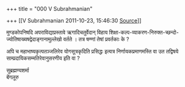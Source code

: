 +++
title = "000 V Subrahmanian"

+++
[[V Subrahmanian	2011-10-23, 15:46:30 [Source](https://groups.google.com/g/bvparishat/c/06G5I2vquA0)]]



मुण्डकोपनिषदि अपराविद्याप्रस्तावे ऋगादिचतुर्वेदान् विहाय शिक्षा-कल्प-व्याकरण-निरुक्त-च्छन्दो-ज्योतिषाख्यषद्वेदाङ्गानामुल्लेखो वर्तते । तत्र षण्णां तेषां प्रवर्तकाः के ?  
  
अपि च महाभाष्यकृत्पतञ्जलिरेव योगसूत्रकृदिति प्रसिद्धः इत्यत्र निर्णायकप्रमाणमस्ति वा उत तद्विषये साम्प्रदायिकसम्मतिरेवानुसरणीय इति वा ?  
  
सुब्रह्मण्यशर्मा  
बेंगलूरु  

